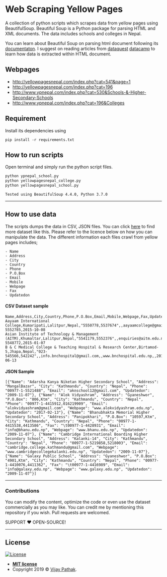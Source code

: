 # Web Scraping Yellow Pages

A collection of python scripts which scrapes data from yellow pages using BeautifulSoup. Beautiful Soup is a Python package for parsing HTML and XML documents. The data includes schools and colleges in Nepal. 

You can learn about Beautiful Soup on parsing html document following its <a href="https://www.crummy.com/software/BeautifulSoup/bs4/doc/" target="_blank">documentaton</a>. I suggest on reading articles from <a href="https://www.dataquest.io/blog/web-scraping-beautifulsoup/" target="_blank">dataquest</a> <a href="https://www.datacamp.com/community/tutorials/web-scraping-using-python" target="_blank">datacamp</a> to learn how data  is extracted within HTML document.

## Webpages

- http://yellowpagesnepal.com/index.php?cat=541&page=1
- http://yellowpagesnepal.com/index.php?cat=196
- http://www.ypnepal.com/index.php?cat=530&Schools-&-Higher-Secondary-Schools
- http://www.ypnepal.com/index.php?cat=196&Colleges

## Requirement
Install its dependencies using
```
pip install -r requirements.txt
```

## How to run scripts
Open terminal and simply run the python script files.

```python ypnepal_college.py
python ypnepal_school.py	
python yellowpagesnepal_college.py	
python yellowpagesnepal_school.py	
```

```Tested using BeautifulSoup 4.4.0, Python 3.7.0```

---
## How to use data
The scripts dumps the data in CSV, JSON files. You can click  <a href="https://github.com/hbvj99/dataset-collection" target="_blank">here</a> to find more dataset like this. Please refer to the licence below on how you can manipulate the data. The different information each files crawl from yellow pages includes;
```
- Name
- Address
- City
- Country
- Phone
- P.O.Box
- Email
- Mobile
- Webpage
- Fax
- Updatedon
```

#### CSV Dataset sample
```
Name,Address,City,Country,Phone,P.O.Box,Email,Mobile,Webpage,Fax,Updatedon
Aayaam International College,Kumaripati,Lalitpur,Nepal,"5550778,5537674",,aayaamcollege@gmail.com,,www.aayaamcollege.edu.np,	5552785,2015-10-08
Asian Institute of Technology & Management (AITM),Khumaltar,Lalitpur,Nepal,"5541179,5552376",,enquiries@aitm.edu.np,,www.aitm.edu.np,	5548772,2015-01-07
B & C Medical College & Teaching Hospital & Research Center,Birtamod-5,Jhapa,Nepal,"023-545566,542242",,info.bnchospital@gmail.com,,www.bnchospital.edu.np,,2018-06-13
```
#### JSON Sample
```
[{"Name": "Adarsha Kanya Niketan Higher Secondary School", "Address": "MangalBazar", "City": "Kathmandu", "Country": "Nepal", "Phone": "00977-1-5521488", "Email": "aknschool12@gmail.com", "Updatedon": "2009-11-07"}, {"Name": "Alok Vidyashram", "Address": "Gyaneshwor", "P.O.Box": "806,Ktm", "City": "Kathmandu", "Country": "Nepal", "Phone": "00977-1-4415912,016219909", "Email": "alokvidyashram@gmail.com", "Webpage": "www.alokvidyashram.edu.np", "Updatedon": "2017-02-13"}, {"Name": "Bhanubhakta Memorial Higher Secondary School", "Address": "Panipokhari", "P.O.Box": "10597,Ktm", "City": "Kathmandu", "Country": "Nepal", "Phone": "00977-1-4415538,4413586", "Fax": "\t00977-1-4428931", "Email": "info@bhanu.edu.np", "Webpage": "www.bhanu.edu.np", "Updatedon": "2009-11-07"}, {"Name": "Cambridge International Boarding Higher Secondary School", "Address": "Kalanki-14", "City": "Kathmandu", "Country": "Nepal", "Phone": "00977-1-5219858,5218003", "Email": "cambridge.college.kathmandu@gmail.com", "Webpage": "www.cambridgecollegekalanki.edu.np", "Updatedon": "2009-11-07"}, {"Name": "Galaxy Public School", "Address": "Gyaneshwor", "P.O.Box": "4901,Ktm", "City": "Kathmandu", "Country": "Nepal", "Phone": "00977-1-4410076,4411362", "Fax": "\t00977-1-4416989", "Email": "info@galaxy.edu.np", "Webpage": "www.galaxy.edu.np", "Updatedon": "2009-11-07"}]

```
---


### Contributions
You can modify the content, optimize the code or even use the dataset commercially as you may like. You can credit me by mentioning this repository if you wish. Pull requests are welcomed.

SUPPORT :heart: OPEN-SOURCE!

---

## License

[![License](http://img.shields.io/:license-mit-blue.svg?style=flat-square)](http://badges.mit-license.org)

- **[MIT license](http://opensource.org/licenses/mit-license.php)**
- Copyright 2019 © <a href="http://vijaypathak.com.np" target="_blank">Vijay Pathak</a>.
